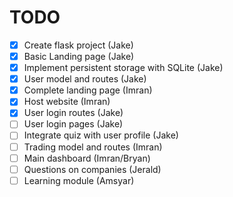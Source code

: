 # TODO

- [x] Create flask project (Jake)
- [x] Basic Landing page (Jake)
- [x] Implement persistent storage with SQLite (Jake)
- [x] User model and routes (Jake)
- [x] Complete landing page (Imran)
- [x] Host website (Imran)
- [x] User login routes (Jake)
- [ ] User login pages (Jake)
- [ ] Integrate quiz with user profile (Jake)
- [ ] Trading model and routes (Imran)
- [ ] Main dashboard (Imran/Bryan)
- [ ] Questions on companies (Jerald)
- [ ] Learning module (Amsyar)
